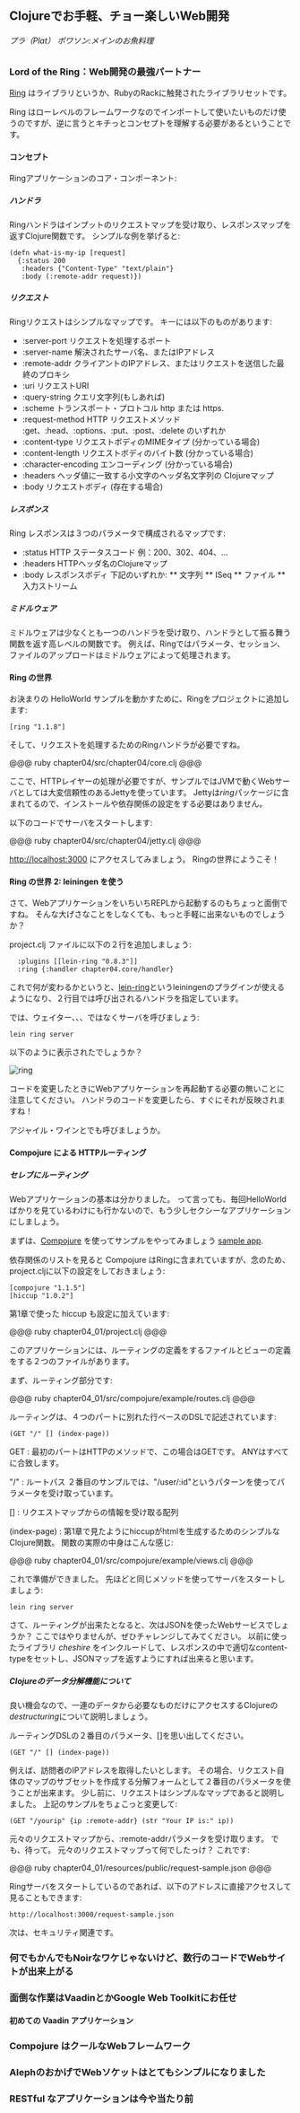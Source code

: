 ## Clojureでお手軽、チョー楽しいWeb開発

###### プラ（Plat） ポワソン:メインのお魚料理

### Lord of the Ring：Web開発の最強パートナー

[Ring](https://github.com/ring-clojure/ring) はライブラリというか、RubyのRackに触発されたライブラリセットです。

Ring はローレベルのフレームワークなのでインポートして使いたいものだけ使うのですが、逆に言うとキチっとコンセプトを理解する必要があるということです。

#### コンセプト
Ringアプリケーションのコア・コンポーネント:

##### ハンドラ

Ringハンドラはインプットのリクエストマップを受け取り、レスポンスマップを返すClojure関数です。 シンプルな例を挙げると:

    (defn what-is-my-ip [request]
      {:status 200
       :headers {"Content-Type" "text/plain"}
       :body (:remote-addr request)})

##### リクエスト

Ringリクエストはシンプルなマップです。 キーには以下のものがあります:

* :server-port リクエストを処理するポート
* :server-name 解決されたサーバ名、またはIPアドレス
* :remote-addr クライアントのIPアドレス、またはリクエストを送信した最終のプロキシ
* :uri リクエストURI
* :query-string クエリ文字列(もしあれば)
* :scheme トランスポート・プロトコル http または https.
* :request-method HTTP リクエストメソッド :get、:head、:options、:put、:post、:delete のいずれか
* :content-type リクエストボディのMIMEタイプ (分かっている場合)
* :content-length リクエストボディのバイト数 (分かっている場合)
* :character-encoding エンコーディング (分かっている場合)
* :headers ヘッダ値に一致する小文字のヘッダ名文字列の Clojureマップ
* :body リクエストボディ (存在する場合)

##### レスポンス

Ring レスポンスは３つのパラメータで構成されるマップです:

* :status HTTP ステータスコード  例：200、302、404、...
* :headers HTTPヘッダ名のClojureマップ
* :body レスポンスボディ  下記のいずれか:
** 文字列
** ISeq
** ファイル
** 入力ストリーム

##### ミドルウェア

ミドルウェアは少なくとも一つのハンドラを受け取り、ハンドラとして振る舞う関数を返す高レベルの関数です。 例えば、Ringではパラメータ、セッション、ファイルのアップロードはミドルウェアによって処理されます。

#### Ring の世界

お決まりの HelloWorld サンプルを動かすために、Ringをプロジェクトに追加します:

    [ring "1.1.8"]

そして、リクエストを処理するためのRingハンドラが必要ですね。

@@@ ruby chapter04/src/chapter04/core.clj @@@

ここで、HTTPレイヤーの処理が必要ですが、サンプルではJVMで動くWebサーバとしては大変信頼性のあるJettyを使っています。 Jettyは*ring*パッケージに含まれてるので、インストールや依存関係の設定をする必要はありません。

以下のコードでサーバをスタートします:

@@@ ruby chapter04/src/chapter04/jetty.clj @@@

[http://localhost:3000](http://localhost:3000) にアクセスしてみましょう。 Ringの世界にようこそ！

#### Ring の世界 2: leiningen を使う

さて、WebアプリケーションをいちいちREPLから起動するのもちょっと面倒ですね。 そんな大げさなことをしなくても、もっと手軽に出来ないものでしょうか？

project.clj ファイルに以下の２行を追加しましょう:

      :plugins [[lein-ring "0.8.3"]]
      :ring {:handler chapter04.core/handler}

これで何が変わるかというと、[lein-ring](https://github.com/weavejester/lein-ring)というleiningenのプラグインが使えるようになり、２行目では呼び出されるハンドラを指定しています。

では、ウェイター、、、ではなくサーバを呼びましょう:

    lein ring server

以下のように表示されたでしょうか？

![ring](../images/chap04/ring1.png)

コードを変更したときにWebアプリケーションを再起動する必要の無いことに注意してください。 ハンドラのコードを変更したら、すぐにそれが反映されますね！

アジャイル・ワインとでも呼びましょうか。

#### Compojure による HTTPルーティング

##### セレブにルーティング

Webアプリケーションの基本は分かりました。 って言っても、毎回HelloWorldばかりを見ているわけにも行かないので、もう少しセクシーなアプリケーションにしましょう。

まずは、[Compojure](https://github.com/weavejester/compojure) を使ってサンプルをやってみましょう [sample app](https://github.com/weavejester/compojure-example).

依存関係のリストを見ると Compojure はRingに含まれていますが、念のため、project.cljに以下の設定をしておきましょう:

    [compojure "1.1.5"]
    [hiccup "1.0.2"]

第1章で使った hiccup も設定に加えています:

@@@ ruby chapter04_01/project.clj @@@

このアプリケーションには、ルーティングの定義をするファイルとビューの定義をする２つのファイルがあります。

まず、ルーティング部分です:

@@@ ruby chapter04_01/src/compojure/example/routes.clj @@@

ルーティングは、４つのパートに別れた行ベースのDSLで記述されています:

    (GET "/" [] (index-page))

GET : 最初のパートはHTTPのメソッドで、この場合はGETです。 ANYはすべてに合致します。

"/" : ルートパス ２番目のサンプルでは、"/user/:id"というパターンを使ってパラメータを受け取っています。

[] : リクエストマップからの情報を受け取る配列

(index-page) : 第1章で見たようにhiccupがhtmlを生成するためのシンプルなClojure関数。 関数の実際の中身はこんな感じ:

@@@ ruby chapter04_01/src/compojure/example/views.clj @@@

これで準備ができました。 先ほどと同じメソッドを使ってサーバをスタートしましょう:

    lein ring server

さて、ルーティングが出来たとなると、次はJSONを使ったWebサービスでしょうか？ ここではやりませんが、ぜひチャレンジしてみてください。 以前に使ったライブラリ *cheshire* をインクルードして、レスポンスの中で適切なcontent-typeをセットし、JSONマップを返すようにすれば出来ると思います。

##### Clojureのデータ分解機能について

良い機会なので、一連のデータから必要なものだけにアクセスするClojureの*destructuring*について説明しましょう。

ルーティングDSLの２番目のパラメータ、[]を思い出してください。

    (GET "/" [] (index-page))

例えば、訪問者のIPアドレスを取得したいとします。 その場合、リクエスト自体のマップのサブセットを作成する分解フォームとして２番目のパラメータを使うことが出来ます。 少し前に、リクエストはシンプルなマップであると説明しました。 上記のサンプルをちょこっと変更して:

    (GET "/yourip" {ip :remote-addr} (str "Your IP is:" ip))

元々のリクエストマップから、:remote-addrパラメータを受け取ります。 でも、待って。 元々のリクエストマップって何でしたっけ？ これです:

@@@ ruby chapter04_01/resources/public/request-sample.json @@@

Ringサーバをスタートしているのであれば、以下のアドレスに直接アクセスして見ることもできます:

    http://localhost:3000/request-sample.json

次は、セキュリティ関連です。

### 何でもかんでもNoirなワケじゃないけど、数行のコードでWebサイトが出来上がる
### 面倒な作業はVaadinとかGoogle Web Toolkitにお任せ
#### 初めての Vaadin アプリケーション
### Compojure はクールなWebフレームワーク
### AlephのおかげでWebソケットはとてもシンプルになりました
### RESTful なアプリケーションは今や当たり前
